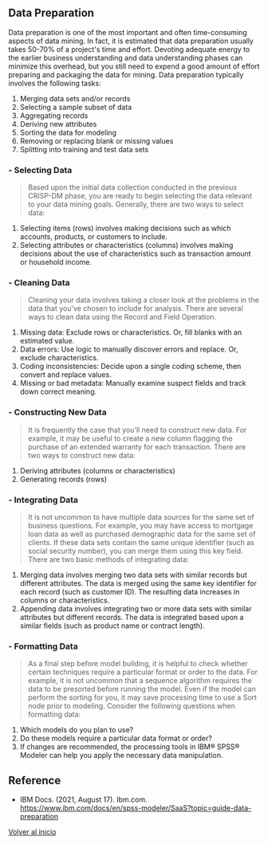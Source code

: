 ## Data Preparation
Data preparation is one of the most important and often time-consuming aspects of data mining. In fact, it is estimated that data preparation usually takes 50-70% of a project's time and effort. Devoting adequate energy to the earlier business understanding and data understanding phases can minimize this overhead, but you still need to expend a good amount of effort preparing and packaging the data for mining. Data preparation typically involves the following tasks:
1) Merging data sets and/or records
2) Selecting a sample subset of data
3) Aggregating records
4) Deriving new attributes
5) Sorting the data for modeling
6) Removing or replacing blank or missing values
7) Splitting into training and test data sets

### - Selecting Data ###
> Based upon the initial data collection conducted in the previous CRISP-DM phase, you are ready to begin selecting the data relevant to your data mining goals. Generally, there are two ways to select data:
1) Selecting items (rows) involves making decisions such as which accounts, products, or customers to include.
2) Selecting attributes or characteristics (columns) involves making decisions about the use of characteristics such as transaction amount or household income.

### - Cleaning Data ###
> Cleaning your data involves taking a closer look at the problems in the data that you've chosen to include for analysis. There are several ways to clean data using the Record and Field Operation.
1) Missing data: 	Exclude rows or characteristics. Or, fill blanks with an estimated value.
2) Data errors: Use logic to manually discover errors and replace. Or, exclude characteristics.
3) Coding inconsistencies: Decide upon a single coding scheme, then convert and replace values.
4) Missing or bad metadata: Manually examine suspect fields and track down correct meaning.

### - Constructing New Data ###
> It is frequently the case that you'll need to construct new data. For example, it may be useful to create a new column flagging the purchase of an extended warranty for each transaction. There are two ways to construct new data:
1) Deriving attributes (columns or characteristics)
2) Generating records (rows)

### - Integrating Data ###
> It is not uncommon to have multiple data sources for the same set of business questions. For example, you may have access to mortgage loan data as well as purchased demographic data for the same set of clients. If these data sets contain the same unique identifier (such as social security number), you can merge them  using this key field. There are two basic methods of integrating data:
1) Merging data involves merging two data sets with similar records but different attributes. The data is merged using the same key identifier for each record (such as customer ID). The resulting data increases in columns or characteristics.
2) Appending data involves integrating two or more data sets with similar attributes but different records. The data is integrated based upon a similar fields (such as product name or contract length).

### - Formatting Data ###
> As a final step before model building, it is helpful to check whether certain techniques require a particular format or order to the data. For example, it is not uncommon that a sequence algorithm requires the data to be presorted before running the model. Even if the model can perform the sorting for you, it may save processing time to use a Sort node prior to modeling. Consider the following questions when formatting data:
1) Which models do you plan to use?
2) Do these models require a particular data format or order?
3) If changes are recommended, the processing tools in IBM® SPSS® Modeler can help you apply the necessary data manipulation.

## Reference
 - IBM Docs. (2021, August 17). Ibm.com. https://www.ibm.com/docs/en/spss-modeler/SaaS?topic=guide-data-preparation


[Volver al inicio](../README.md)